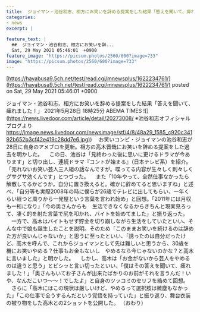 ```yaml
---
title:  ジョイマン・池谷和志、相方にお笑いを辞める提案をした結果「答えを聞いて、痺れました！」  
categories:
- news
excerpt: |
  
feature_text: |
  ##  ジョイマン・池谷和志、相方にお笑いを辞...
  Sat, 29 May 2021 05:46:01  +0900
feature_image: "https://picsum.photos/2560/600?image=733"
image: "https://picsum.photos/2560/600?image=733"
---
```


[https://hayabusa9.5ch.net/test/read.cgi/mnewsplus/1622234761/](https://hayabusa9.5ch.net/test/read.cgi/mnewsplus/1622234761/)
posted on Sat, 29 May 2021 05:46:01  +0900

<!--more-->

ジョイマン・池谷和志、相方にお笑いを辞める提案をした結果「答えを聞いて、痺れました！」 2021年5月28日 18時25分 ABEMA TIMES ![](https://news.livedoor.com/article/detail/20273008/ ※池谷和志オフィシャルブログより [https://image.news.livedoor.com/newsimage/stf/4/8/48a29_1585_c920c34192b652b3cf42e419c28dd7e6.jpg)](https://image.news.livedoor.com/newsimage/stf/4/8/48a29_1585_c920c34192b652b3cf42e419c28dd7e6.jpg)) 　お笑いコンビ・ジョイマンの池谷和志が28日に自身のアメブロを更新。相方の高木晋哉にお笑いを辞める提案をした過去を明かした。 　この日、池谷は「見終わった後に思いに更けるドラマが今あります」と切り出し、連続ドラマ『コントが始まる』（日本テレビ系）を紹介。「売れないお笑い芸人三人組の話なんですが。喋ってる内容が生々しく刺々しくグサグサ効くんです」とつづった。 　また「10年やって、全然仕事なかったら解散してるかどうか。自分に置き換えると。確かに辞めてると思いますね」と述べ、「自分等も実際2008年の時に僕らが26歳でテレビに出してもらい、一年くらい経つと周りから一発屋という言葉を言われ始め」と回想。「2011年には月収も一桁になり」「今の奥さんからも　生活できなくなるからきちんと現実見ろって、凄く的を射た言葉で尻を叩かれ、バイトを始めてました」と振り返った。 　一方で、高木はバイトもせず貯金を切り崩しながら生活をしていたといい、そんな中で娘も誕生したことを説明。そのため「このままお笑いを続けるのは辞めた方が良いんじゃないか」と思うに至ったといい、「誘ったのは自分だったけど、高木を呼んで、これからジョイマンとして先は難しいと思うから、30歳を機にお笑いやめる？仕事もお金もないし　やめるなら今じゃないのかな？と高木に言いました」と明かした。 　しかし、高木は「お金がないから芸人をやめるのは違うと思う」とビシッと言い切ったといい、「僕はその答えを聞いて、痺れました！」「奥さんもいてお子さんが出来たばかりのお前がそれを言うんだ！いや、なんだこいつ〜〜！でしたよ」と自身のツッコミのセリフを絡めて回想。 　さらに「高木にはこの現状は厳しいけど、やめるって選択肢は微塵もなかった」「この仕事で全うするんだという覚悟を持っていた」と振り返り、舞台衣装の被り物をした高木との2ショットを公開した。 （おわり）
